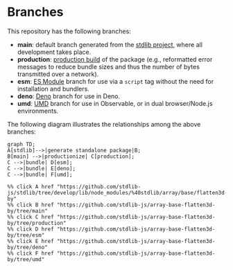 <!--

@license Apache-2.0

Copyright (c) 2022 The Stdlib Authors.

Licensed under the Apache License, Version 2.0 (the "License");
you may not use this file except in compliance with the License.
You may obtain a copy of the License at

    http://www.apache.org/licenses/LICENSE-2.0

Unless required by applicable law or agreed to in writing, software
distributed under the License is distributed on an "AS IS" BASIS,
WITHOUT WARRANTIES OR CONDITIONS OF ANY KIND, either express or implied.
See the License for the specific language governing permissions and
limitations under the License.

-->

# Branches

This repository has the following branches:

-   **main**: default branch generated from the [stdlib project][stdlib-url], where all development takes place.
-   **production**: [production build][production-url] of the package (e.g., reformatted error messages to reduce bundle sizes and thus the number of bytes transmitted over a network).
-   **esm**: [ES Module][esm-url] branch for use via a `script` tag without the need for installation and bundlers.
-   **deno**: [Deno][deno-url] branch for use in Deno.
-   **umd**: [UMD][umd-url] branch for use in Observable, or in dual browser/Node.js environments.

The following diagram illustrates the relationships among the above branches:

```mermaid
graph TD;
A[stdlib]-->|generate standalone package|B;
B[main] -->|productionize| C[production];
C -->|bundle| D[esm];
C -->|bundle| E[deno];
C -->|bundle| F[umd];

%% click A href "https://github.com/stdlib-js/stdlib/tree/develop/lib/node_modules/%40stdlib/array/base/flatten3d-by"
%% click B href "https://github.com/stdlib-js/array-base-flatten3d-by/tree/main"
%% click C href "https://github.com/stdlib-js/array-base-flatten3d-by/tree/production"
%% click D href "https://github.com/stdlib-js/array-base-flatten3d-by/tree/esm"
%% click E href "https://github.com/stdlib-js/array-base-flatten3d-by/tree/deno"
%% click F href "https://github.com/stdlib-js/array-base-flatten3d-by/tree/umd"
```

[stdlib-url]: https://github.com/stdlib-js/stdlib/tree/develop/lib/node_modules/%40stdlib/array/base/flatten3d-by
[production-url]: https://github.com/stdlib-js/array-base-flatten3d-by/tree/production
[deno-url]: https://github.com/stdlib-js/array-base-flatten3d-by/tree/deno
[umd-url]: https://github.com/stdlib-js/array-base-flatten3d-by/tree/umd
[esm-url]: https://github.com/stdlib-js/array-base-flatten3d-by/tree/esm
